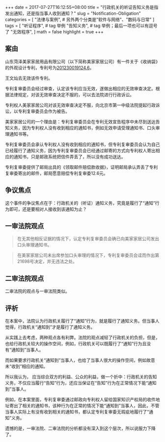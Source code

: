 +++
date = 2017-07-27T16:12:55+08:00 
title = "行政机关的听证告知义务是指发出通知，还是指当事人收到通知？"
slug = "Notification-Obligation"
categories = [
    "法律与案例", # 另外两个分类是"软件与网络"、"数码与日常"
]
tags = [
    "听证程序", # tag 举例
    "告知义务", # tag 举例；最后一项也可以有逗号了
    "无效程序",
]
math = false
highlight = true
+++

## 案由
山东菏泽美家家居用品有限公司（以下简称美家家居公司）有一件关于《收纳袋》的外观设计专利，专利号为[201230019124.6](http://www2.soopat.com/Patent/201230019124)。

王文灿去无效该件专利。

专利复审委员会经过审查，认定该专利应当无效，遂做出相应的无效审查决定。根据法律规定，对该无效审查决定不服的，可以去法院进行行政诉讼。

专利权人美家家居公司对该无效审查决定不服，向北京市第一中级法院提起行政诉讼，以专利复审委员会作为被告。

美家家居公司的一个理由是：专利复审委员会在专利无效宣告程序中未尽到送达告知义务，因为专利权人没有收到相应的通知书，例如无效申请受理通知书、口头审理通知书等。

专利复审委员会承认专利权人没有收到相应的通知书，但专利复审委员会认为自己已经履行了通知义务，因为专利复审委员会已经通过邮寄的方式向专利权人寄出相应的通知书，只是邮政系统把信件弄丢了，所以没有成功送达。

专利复审委提供了邮局出具的《领取邮件赔偿款收据》，证明邮局承认弄丢了专利复审委寄出的邮件，邮局愿意赔偿专利复审委12.6元。

## 争议焦点
这个事件的争议焦点在于：行政机关的（听证）通知义务，究竟是履行了“通知”行为即可，还是要相对人接收到该通知为止？

## 一审法院观点
>在无其他相反证据的情况下，认定专利复审委员会确已向美家家居公司发出口头审理通知书。

>在美家家居公司未出席参加口头审理的情况下，专利复审委员会迳而作出第21698号决定，并无违法之处。

##  二审法院观点
二审法院的观点与一审法院类似。

## 评析

在本案中，法院认为行政机关履行了“通知”行为，就是履行了通知义务。但当事人觉得，行政机关“通知到”才是履行了通知义务。

从实践上去考虑，两种观点各有利弊。法院的观点减轻了行政机关的负担，但是，也给行政机关较大的操作空间，例如，行政机关可以既履行了“通知”行为且没有“通知到”当事人。

而如果要求行政机关“通知到”当事人，也给了当事人很大的操作空间，例如故意未“收到”相应的通知。

所以我认为， 应当综合双方的利益、公众的利益，做一个折中：行政机关的告知义务，不仅应当履行“告知”行为，还应当保证在“告知”行为在正常情况下能“通知到”当事人。

例如，在本案里面，专利复审委通过邮政向专利权人留给国家知识产权局的收件地址寄出了相关的通知书，该种行为在正常的情况下能“通知到”当事人，因此，不管当事人实际上有没有收到相关的通知书，都认定专利复审委无瑕疵地履行了“通知”义务。

遗憾的是，一审法院、二审法院的分析都没有深入到这个层次，所以说服力下降了。
